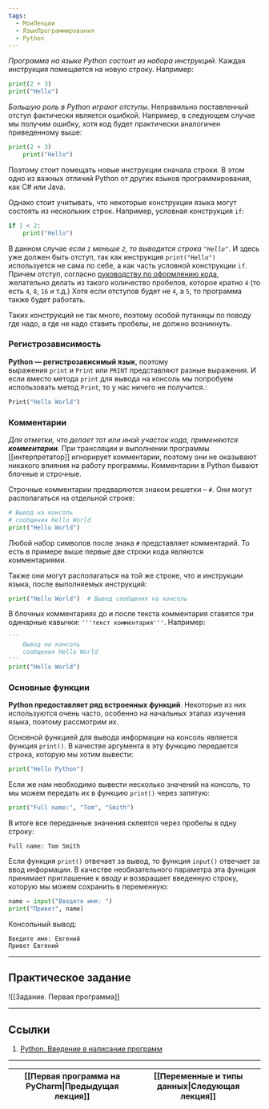 ```yaml
---
tags:
  - МоиЛекции
  - ЯзыкПрограммирования
  - Python
---
```

*Программа на языке Python состоит из набора инструкций*. Каждая инструкция помещается на новую строку. Например:

```python
print(2 + 3) 
print("Hello")
```

*Большую роль в Python играют отступы*. Неправильно поставленный отступ фактически является ошибкой. Например, в следующем случае мы получим ошибку, хотя код будет практически аналогичен приведенному выше:

```python
print(2 + 3) 
    print("Hello")
```

Поэтому стоит помещать новые инструкции сначала строки. В этом одно из важных отличий Python от других языков программирования, как C# или Java.

Однако стоит учитывать, что некоторые конструкции языка могут состоять из нескольких строк. Например, условная конструкция `if`:

```python
if 1 < 2:
    print("Hello")
```

В данном случае *если `1` меньше `2`, то выводится строка `"Hello"`*. И здесь уже должен быть отступ, так как инструкция `print("Hello")` используется не сама по себе, а как часть условной конструкции `if`. Причем отступ, согласно [руководству по оформлению кода](https://www.python.org/dev/peps/pep-0008/), желательно делать из такого количество пробелов, которое кратно `4` (то есть `4`, `8`, `16` и т.д.) Хотя если отступов будет не `4`, а `5`, то программа также будет работать.

Таких конструкций не так много, поэтому особой путаницы по поводу где надо, а где не надо ставить пробелы, не должно возникнуть.

### Регистрозависимость

**Python — регистрозависимый язык**, поэтому выражения `print` и `Print` или `PRINT` представляют разные выражения. И если вместо метода `print` для вывода на консоль мы попробуем использовать метод `Print`, то у нас ничего не получится.:

```python
Print("Hello World")
```

### Комментарии

 *Для отметки, что делает тот или иной участок кода, применяются **комментарии***. При трансляции и выполнении программы [[интерпретатор]] игнорирует комментарии, поэтому они не оказывают никакого влияния на работу программы. Комментарии в Python бывают блочные и строчные.

Строчные комментарии предваряются знаком решетки – `#`. Они могут располагаться на отдельной строке:

```python
# Вывод на консоль 
# сообщения Hello World
print("Hello World")
```

Любой набор символов после знака `#` представляет комментарий. То есть в примере выше первые две строки кода являются комментариями.

Также они могут располагаться на той же строке, что и инструкции языка, после выполняемых инструкций:

```python
print("Hello World")  # Вывод сообщения на консоль
```

В блочных комментариях до и после текста комментария ставятся три одинарные кавычки: `'''текст комментария'''`. Например:

```python
''' 
    Вывод на консоль
    сообщения Hello World
'''
print("Hello World")
```

### Основные функции

**Python предоставляет ряд встроенных функций**. Некоторые из них используются очень часто, особенно на начальных этапах изучения языка, поэтому рассмотрим их.

Основной функцией для вывода информации на консоль является функция `print()`. В качестве аргумента в эту функцию передается строка, которую мы хотим вывести:

```python
print("Hello Python")
```

Если же нам необходимо вывести несколько значений на консоль, то мы можем передать их в функцию `print()` через запятую:

```python
print("Full name:", "Tom", "Smith")
```

В итоге все переданные значения склеятся через пробелы в одну строку:

```
Full name: Tom Smith
```

Если функция `print()` отвечает за вывод, то функция `input()` отвечает за ввод информации. В качестве необязательного параметра эта функция принимает приглашение к вводу и возвращает введенную строку, которую мы можем сохранить в переменную:

```python
name = input("Введите имя: ")
print("Привет", name)
```

Консольный вывод:

```
Введите имя: Евгений
Привет Евгений
```

---
## Практическое задание

![[Задание. Первая программа]]

---
## Ссылки

1. [Python. Введение в написание программ](https://metanit.com/python/tutorial/2.1.php)

---

| [[Первая программа на PyCharm\|Предыдущая лекция]] | [[Переменные и типы данных\|Следующая лекция]] |
| -------------------------------------------------- | ---------------------------------------------- |


